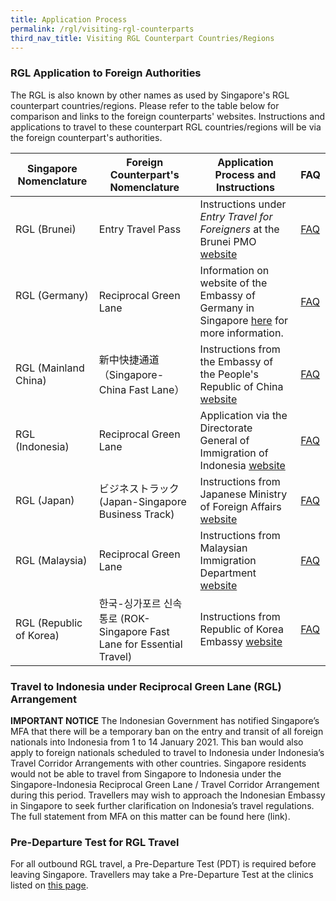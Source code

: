 ```yaml
---
title: Application Process
permalink: /rgl/visiting-rgl-counterparts
third_nav_title: Visiting RGL Counterpart Countries/Regions
---
```


### RGL Application to Foreign Authorities

The RGL is also known by other names as used by Singapore's RGL counterpart countries/regions. Please refer to the table below for comparison and links to the foreign counterparts' websites. Instructions and applications to travel to these counterpart RGL countries/regions will be via the foreign counterpart's authorities.

| Singapore Nomenclature |  Foreign Counterpart's Nomenclature  | Application Process and Instructions |FAQ|
|------------------------|----------------------------|-------------------------------|-------------------|
|RGL (Brunei)  |  Entry Travel Pass  | Instructions under *Entry Travel for Foreigners* at the Brunei PMO <a href="http://www.pmo.gov.bn/travelportal/Home.aspx" target="_blank">website</a> |[FAQ](/rgl/outbound/faq#faq-outbound-brunei)|
|RGL (Germany)   | Reciprocal Green Lane |Information on website of the Embassy of Germany in Singapore [here](https://singapur.diplo.de/sg-en/service/05-VisaEinreise) for more information.|[FAQ](/rgl/outbound/faq#faq-outbound-germany)|
|RGL (Mainland China)   | 新中快捷通道（Singapore-China Fast Lane）   |Instructions from the Embassy of the People's Republic of China <a href="http://www.chinaembassy.org.sg/eng/lsfw/fhqz/t1788677.htm" target="_blank">website</a>|[FAQ](/rgl/outbound/faq#faq-outbound-china)|
|RGL (Indonesia) |   Reciprocal Green Lane  |  Application via the Directorate General of Immigration of Indonesia <a href="https://visa-online.imigrasi.go.id/" target="_blank">website</a> |[FAQ](/rgl/outbound/faq#faq-outbound-indonesia)|
|RGL (Japan) |    ビジネストラック (Japan-Singapore Business Track)  |  Instructions from Japanese Ministry of Foreign Affairs <a href="https://www.mofa.go.jp/a_o/na/page22e_000928.html" target="_blank">website</a> |[FAQ](/rgl/outbound/faq#faq-outbound-japan)|
|RGL (Malaysia)   |   Reciprocal Green Lane   |   Instructions from Malaysian Immigration Department <a href="https://www.imi.gov.my/portal2017/index.php/ms/sumber-dan-arkib/pengumuman/1833-malaysia-singapore-border-crossing-arrangement.html" target="_blank">website</a> | [FAQ](/rgl/outbound/faq#faq-outbound-malaysia)|
|RGL (Republic of Korea)  | 한국-싱가포르 신속통로 (ROK-Singapore Fast Lane for Essential Travel) |  Instructions from Republic of Korea Embassy <a href="http://overseas.mofa.go.kr/sg-en/brd/m_2435/view.do?seq=761275" target="_blank">website</a>   |[FAQ](/rgl/outbound/faq#faq-outbound-rok)|

### Travel to Indonesia under Reciprocal Green Lane (RGL) Arrangement

**IMPORTANT NOTICE** The Indonesian Government has notified Singapore’s MFA that there will be a temporary ban on the entry and transit of all foreign nationals into Indonesia from 1 to 14 January 2021. This ban would also apply to foreign nationals scheduled to travel to Indonesia under Indonesia’s Travel Corridor Arrangements with other countries. Singapore residents would not be able to travel from Singapore to Indonesia under the Singapore-Indonesia Reciprocal Green Lane / Travel Corridor Arrangement during this period. Travellers may wish to approach the Indonesian Embassy in Singapore to seek further clarification on Indonesia’s travel regulations. The full statement from MFA on this matter can be found here (link).

### Pre-Departure Test for RGL Travel

For all outbound RGL travel, a Pre-Departure Test (PDT) is required before leaving Singapore. Travellers may take a Pre-Departure Test at the clinics listed on [this page](/pre-departure-test).
